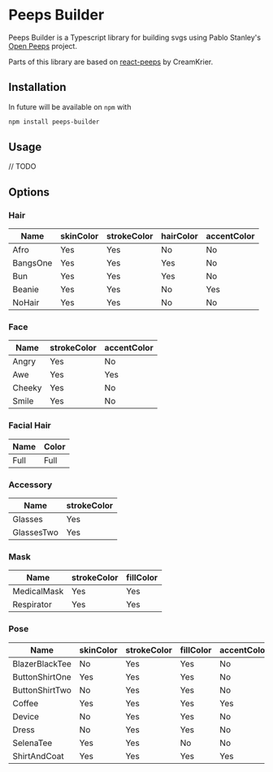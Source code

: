 # Peeps Builder

Peeps Builder is a Typescript library for building svgs using Pablo Stanley's [Open Peeps](https://www.openpeeps.com/) project.

Parts of this library are based on [react-peeps](https://github.com/CeamKrier/react-peeps) by CreamKrier.

## Installation
In future will be available on `npm` with
``` bash
npm install peeps-builder
```

## Usage
// TODO

## Options

### Hair
|Name|skinColor|strokeColor|hairColor|accentColor|
|-----|-----|-----|-----|-----|
|Afro|Yes|Yes|No|No|
|BangsOne|Yes|Yes|Yes|No|
|Bun|Yes|Yes|Yes|No|
|Beanie|Yes|Yes|No|Yes|
|NoHair|Yes|Yes|No|No|

### Face
|Name|strokeColor|accentColor|
|-----|-----|-----|
|Angry|Yes|No|
|Awe|Yes|Yes|
|Cheeky|Yes|No|
|Smile|Yes|No|

### Facial Hair
|Name|Color|
|-----|-----|
|Full|Full|

### Accessory
|Name|strokeColor|
|-----|-----|
|Glasses|Yes|
|GlassesTwo|Yes|

### Mask
|Name|strokeColor|fillColor|
|----------|-----|-----|
|MedicalMask|Yes|Yes|
|Respirator|Yes|Yes|

### Pose
|Name|skinColor|strokeColor|fillColor|accentColor|
|-----|-----|-----|-----|-----|
|BlazerBlackTee|No|Yes|Yes|No|
|ButtonShirtOne|Yes|Yes|Yes|No|
|ButtonShirtTwo|No|Yes|Yes|No|
|Coffee|Yes|Yes|Yes|Yes|
|Device|No|Yes|Yes|No|
|Dress|No|Yes|Yes|No|
|SelenaTee|Yes|Yes|No|No|
|ShirtAndCoat|Yes|Yes|Yes|Yes|